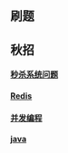 ## 刷题

## 秋招

#### [秒杀系统问题](https://github.com/TheDiscoverer/blog/blob/master/秋招/秒杀系统问题.md)

#### [Redis](https://github.com/TheDiscoverer/blog/blob/master/秋招/Redis.md)

#### [并发编程](https://github.com/TheDiscoverer/blog/blob/master/秋招/并发编程.md)

#### [java](https://github.com/TheDiscoverer/blog/blob/master/秋招/java.md)

